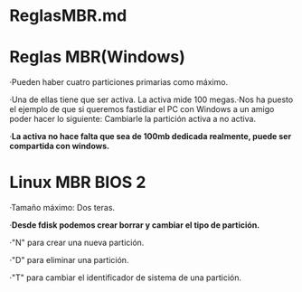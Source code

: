 # ReglasMBR.md

# Reglas MBR(Windows)

·Pueden haber cuatro particiones primarias como máximo. 

·Una de ellas tiene que ser activa. La activa mide 100 megas.·Nos ha puesto el ejemplo de que si queremos fastidiar el PC con Windows a un amigo poder hacer lo siguiente: Cambiarle la partición activa a no activa.

·__La activa no hace falta que sea de 100mb dedicada realmente, puede ser compartida con windows.__


# Linux MBR BIOS 2

·Tamaño máximo: Dos teras.

·__Desde fdisk podemos crear borrar y cambiar el tipo de partición.__

·"N" para crear una nueva partición.

·"D" para eliminar una partición.

·"T" para cambiar el identificador de sistema de una partición.
